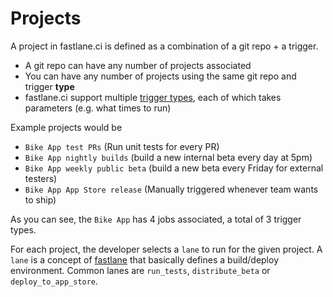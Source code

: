 # Projects

A project in fastlane.ci is defined as a combination of a git repo + a trigger.

- A git repo can have any number of projects associated
- You can have any number of projects using the same git repo and trigger **type**
- fastlane.ci support multiple [trigger types](https://github.com/fastlane/ci/blob/master/docs/Triggers.md), each of which takes parameters (e.g. what times to run)

Example projects would be

- `Bike App test PRs` (Run unit tests for every PR)
- `Bike App nightly builds` (build a new internal beta every day at 5pm)
- `Bike App weekly public beta` (build a new beta every Friday for external testers)
- `Bike App App Store release` (Manually triggered whenever team wants to ship)

As you can see, the `Bike App` has 4 jobs associated, a total of 3 trigger types.

For each project, the developer selects a `lane` to run for the given project. 
A `lane` is a concept of [fastlane](https://fastlane.tools) that basically defines a build/deploy environment.
Common lanes are `run_tests`, `distribute_beta` or `deploy_to_app_store`. 
